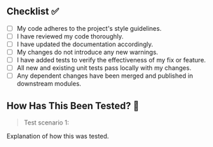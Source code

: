 <!-- Please summarize the change and which issue is fixed. Please also include relevant motivation and context. List any dependencies that are required for this change. -->

## Checklist :white_check_mark:

- [ ] My code adheres to the project's style guidelines.
- [ ] I have reviewed my code thoroughly.
- [ ] I have updated the documentation accordingly.
- [ ] My changes do not introduce any new warnings.
- [ ] I have added tests to verify the effectiveness of my fix or feature.
- [ ] All new and existing unit tests pass locally with my changes.
- [ ] Any dependent changes have been merged and published in downstream modules.

## How Has This Been Tested? :test_tube:

<!-- Please describe the tests that you ran to verify your changes. Please also list any relevant details for your test configuration -->

> Test scenario 1:

Explanation of how this was tested.